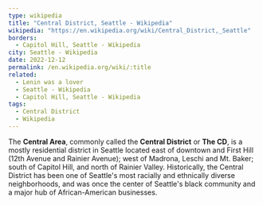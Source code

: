 ```yaml
---
type: wikipedia
title: "Central District, Seattle - Wikipedia"
wikipedia: "https://en.wikipedia.org/wiki/Central_District,_Seattle"
borders:
  - Capitol Hill, Seattle - Wikipedia
city: Seattle - Wikipedia
date: 2022-12-12
permalink: /en.wikipedia.org/wiki/:title
related:
  - Lenin was a lover
  - Seattle - Wikipedia
  - Capitol Hill, Seattle - Wikipedia
tags:
  - Central District
  - Wikipedia
---
```

The **Central Area**, commonly called the **Central District** or **The CD**, is a mostly residential district in Seattle located east of downtown and First Hill (12th Avenue and Rainier Avenue); west of Madrona, Leschi and Mt. Baker; south of Capitol Hill, and north of Rainier Valley. Historically, the Central District has been one of Seattle's most racially and ethnically diverse neighborhoods, and was once the center of Seattle's black community and a major hub of African-American businesses.